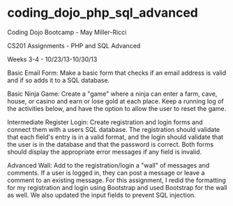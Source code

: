 coding_dojo_php_sql_advanced
====================

Coding Dojo Bootcamp - May Miller-Ricci

CS201 Assignments - PHP and SQL Advanced

Weeks 3-4 - 10/23/13-10/30/13

Basic Email Form:
Make a basic form that checks if an email address is valid and if so adds it to a SQL database.

Basic Ninja Game:
Create a "game" where a ninja can enter a farm, cave, house, or casino and earn or lose gold at each place.  Keep a running log of the activities below, and have the option to allow the user to reset the game.

Intermediate Register Login:
Create registration and login forms and connect them with a users SQL database.  The registration should validate that each field's entry is in a valid format, and the login should validate that the user is in the database and that the password is correct.  Both forms should display the appropriate error messages if any field is invalid.

Advanced Wall:
Add to the registration/login a "wall" of messages and comments.  If a user is logged in, they can post a message or leave a comment to an existing message.  For this assignment, I redid the formatting for my registration and login using Bootstrap and used Bootstrap for the wall as well.  We also updated the input fields to prevent SQL injection.